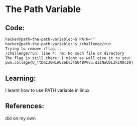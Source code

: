 # The Path Variable
## Code:
```bash
hacker@path~the-path-variable:~$ PATH=""
hacker@path~the-path-variable:~$ /challenge/run
Trying to remove /flag...
/challenge/run: line 4: rm: No such file or directory
The flag is still there! I might as well give it to you!
pwn.college{U_TtDmzJGH1A62ekv3TSU4BVVvu.dZzNwUDL3kzN0czW}
```
## Learning:
 I learnt how to use PATH variable in linux
## References:
 did on my own

